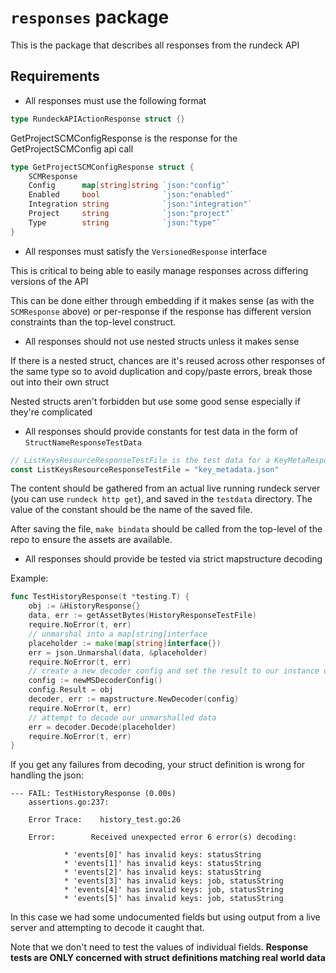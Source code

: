 # `responses` package

This is the package that describes all responses from the rundeck API

## Requirements

- All responses must use the following format

```go
type RundeckAPIActionResponse struct {}
```

GetProjectSCMConfigResponse is the response for the GetProjectSCMConfig api call

```go
type GetProjectSCMConfigResponse struct {
    SCMResponse
    Config      map[string]string `json:"config"`
    Enabled     bool              `json:"enabled"`
    Integration string            `json:"integration"`
    Project     string            `json:"project"`
    Type        string            `json:"type"`
}
```

- All responses must satisfy the `VersionedResponse` interface

This is critical to being able to easily manage responses across differing versions of the API

This can be done either through embedding if it makes sense (as with the `SCMResponse` above) or per-response if the response has different version constraints than the top-level construct.

- All responses should not use nested structs unless it makes sense

If there is a nested struct, chances are it's reused across other responses of the same type so to avoid duplication and copy/paste errors, break those out into their own struct

Nested structs aren't forbidden but use some good sense especially if they're complicated

- All responses should provide constants for test data in the form of `StructNameResponseTestData`

```go
// ListKeysResourceResponseTestFile is the test data for a KeyMetaResponse
const ListKeysResourceResponseTestFile = "key_metadata.json"
```

The content should be gathered from an actual live running rundeck server (you can use `rundeck http get`), and saved in the `testdata` directory. The value of the constant should be the name of the saved file.

After saving the file, `make bindata` should be called from the top-level of the repo to ensure the assets are available.

- All responses should provide be tested via strict mapstructure decoding

Example:

```go
func TestHistoryResponse(t *testing.T) {
    obj := &HistoryResponse{}
    data, err := getAssetBytes(HistoryResponseTestFile)
    require.NoError(t, err)
    // unmarshal into a map[string]interface
    placeholder := make(map[string]interface{})
    err = json.Unmarshal(data, &placeholder)
    require.NoError(t, err)
    // create a new decoder config and set the result to our instance of type
    config := newMSDecoderConfig()
    config.Result = obj
    decoder, err := mapstructure.NewDecoder(config)
    require.NoError(t, err)
    // attempt to decode our unmarshalled data
    err = decoder.Decode(placeholder)
    require.NoError(t, err)
}
```

If you get any failures from decoding, your struct definition is wrong for handling the json:

```text
--- FAIL: TestHistoryResponse (0.00s)
    assertions.go:237:

    Error Trace:    history_test.go:26

    Error:        Received unexpected error 6 error(s) decoding:

            * 'events[0]' has invalid keys: statusString
            * 'events[1]' has invalid keys: statusString
            * 'events[2]' has invalid keys: statusString
            * 'events[3]' has invalid keys: job, statusString
            * 'events[4]' has invalid keys: job, statusString
            * 'events[5]' has invalid keys: job, statusString
```

In this case we had some undocumented fields but using output from a live server and attempting to decode it caught that.

Note that we don't need to test the values of individual fields.
**Response tests are ONLY concerned with struct definitions matching real world data**